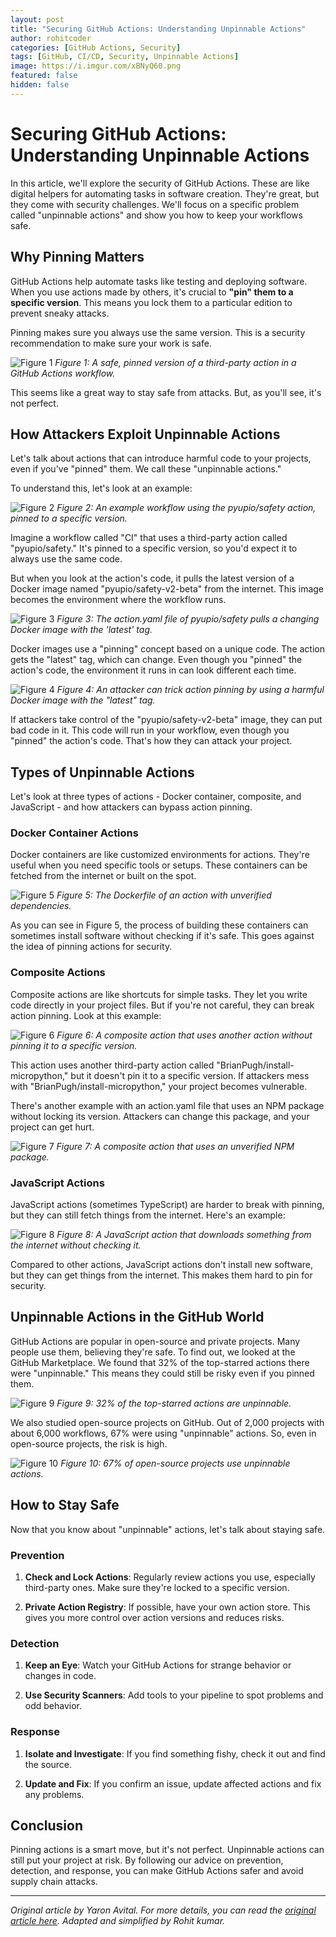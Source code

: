 ```yaml
---
layout: post
title: "Securing GitHub Actions: Understanding Unpinnable Actions"
author: rohitcoder
categories: [GitHub Actions, Security]
tags: [GitHub, CI/CD, Security, Unpinnable Actions]
image: https://i.imgur.com/xBNyQ60.png
featured: false
hidden: false
---
```


# Securing GitHub Actions: Understanding Unpinnable Actions

In this article, we'll explore the security of GitHub Actions. These are like digital helpers for automating tasks in software creation. They're great, but they come with security challenges. We'll focus on a specific problem called "unpinnable actions" and show you how to keep your workflows safe.

## Why Pinning Matters

GitHub Actions help automate tasks like testing and deploying software. When you use actions made by others, it's crucial to **"pin" them to a specific version**. This means you lock them to a particular edition to prevent sneaky attacks.

Pinning makes sure you always use the same version. This is a security recommendation to make sure your work is safe.

![Figure 1](https://i.imgur.com/UNU2uPT.png)
*Figure 1: A safe, pinned version of a third-party action in a GitHub Actions workflow.*

This seems like a great way to stay safe from attacks. But, as you'll see, it's not perfect.

## How Attackers Exploit Unpinnable Actions

Let's talk about actions that can introduce harmful code to your projects, even if you've "pinned" them. We call these "unpinnable actions."

To understand this, let's look at an example:

![Figure 2](https://i.imgur.com/4P59cXc.png)
*Figure 2: An example workflow using the pyupio/safety action, pinned to a specific version.*

Imagine a workflow called "CI" that uses a third-party action called "pyupio/safety." It's pinned to a specific version, so you'd expect it to always use the same code.

But when you look at the action's code, it pulls the latest version of a Docker image named "pyupio/safety-v2-beta" from the internet. This image becomes the environment where the workflow runs.

![Figure 3](https://i.imgur.com/uVYdKpp.png)
*Figure 3: The action.yaml file of pyupio/safety pulls a changing Docker image with the 'latest' tag.*

Docker images use a "pinning" concept based on a unique code. The action gets the "latest" tag, which can change. Even though you "pinned" the action's code, the environment it runs in can look different each time.

![Figure 4](https://i.imgur.com/0RzMWjc.png)
*Figure 4: An attacker can trick action pinning by using a harmful Docker image with the "latest" tag.*

If attackers take control of the "pyupio/safety-v2-beta" image, they can put bad code in it. This code will run in your workflow, even though you "pinned" the action's code. That's how they can attack your project.

## Types of Unpinnable Actions

Let's look at three types of actions - Docker container, composite, and JavaScript - and how attackers can bypass action pinning.

### Docker Container Actions

Docker containers are like customized environments for actions. They're useful when you need specific tools or setups. These containers can be fetched from the internet or built on the spot.

![Figure 5](https://i.imgur.com/AcOy6iB.png)
*Figure 5: The Dockerfile of an action with unverified dependencies.*

As you can see in Figure 5, the process of building these containers can sometimes install software without checking if it's safe. This goes against the idea of pinning actions for security.

### Composite Actions

Composite actions are like shortcuts for simple tasks. They let you write code directly in your project files. But if you're not careful, they can break action pinning. Look at this example:

![Figure 6](https://i.imgur.com/m2R3TDk.png)
*Figure 6: A composite action that uses another action without pinning it to a specific version.*

This action uses another third-party action called "BrianPugh/install-micropython," but it doesn't pin it to a specific version. If attackers mess with "BrianPugh/install-micropython," your project becomes vulnerable.

There's another example with an action.yaml file that uses an NPM package without locking its version. Attackers can change this package, and your project can get hurt.

![Figure 7](https://i.imgur.com/Q8PebV6.png)
*Figure 7: A composite action that uses an unverified NPM package.*

### JavaScript Actions

JavaScript actions (sometimes TypeScript) are harder to break with pinning, but they can still fetch things from the internet. Here's an example:

![Figure 8](https://i.imgur.com/X4nnEfa.png)
*Figure 8: A JavaScript action that downloads something from the internet without checking it.*

Compared to other actions, JavaScript actions don't install new software, but they can get things from the internet. This makes them hard to pin for security.

## Unpinnable Actions in the GitHub World

GitHub Actions are popular in open-source and private projects. Many people use them, believing they're safe. To find out, we looked at the GitHub Marketplace. We found that 32% of the top-starred actions there were "unpinnable." This means they could still be risky even if you pinned them.

![Figure 9](https://i.imgur.com/HQJQaVb.png)
*Figure 9: 32% of the top-starred actions are unpinnable.*

We also studied open-source projects on GitHub. Out of 2,000 projects with about 6,000 workflows, 67% were using "unpinnable" actions. So, even in open-source projects, the risk is high.

![Figure 10](https://i.imgur.com/WefeELB.png)
*Figure 10: 67% of open-source projects use unpinnable actions.*

## How to Stay Safe

Now that you know about "unpinnable" actions, let's talk about staying safe.

### Prevention

1. **Check and Lock Actions**: Regularly review actions you use, especially third-party ones. Make sure they're locked to a specific version.

2. **Private Action Registry**: If possible, have your own action store. This gives you more control over action versions and reduces risks.

### Detection

1. **Keep an Eye**: Watch your GitHub Actions for strange behavior or changes in code.

2. **Use Security Scanners**: Add tools to your pipeline to spot problems and odd behavior.

### Response

1. **Isolate and Investigate**: If you find something fishy, check it out and find the source.

2. **Update and Fix**: If you confirm an issue, update affected actions and fix any problems.

## Conclusion

Pinning actions is a smart move, but it's not perfect. Unpinnable actions can still put your project at risk. By following our advice on prevention, detection, and response, you can make GitHub Actions safer and avoid supply chain attacks.

---

*Original article by Yaron Avital. For more details, you can read the [original article here](https://www.paloaltonetworks.com/blog/prisma-cloud/unpinnable-actions-github-security/). Adapted and simplified by Rohit kumar.*
